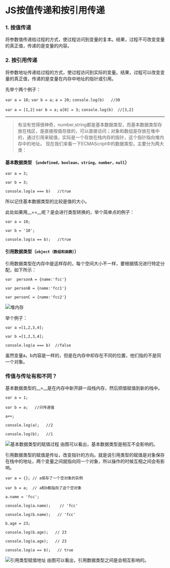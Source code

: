 # JS按值传递和按引用传递

### 1.   按值传递

将参数值传递给过程的方式，使过程访问到变量的复本。结果，过程不可改变变量的真正值，传递的是变量的内容。

### 2.   按引用传递

将参数地址传递给过程的方式，使过程访问到实际的变量。结果，过程可以改变变量的真正值，传递的是变量在内存中地址的指针或引用。

先举个两个例子：

`var a = 10;`
`var b = a;`
` a = 20; `
`console.log(b)   //30`

`var a = [1,2]`
`var b = a;`
`a[0] = 3;`
`console.log(b)  //[3,2]`


**************

>有没有觉得很神奇，number,string都是基本数据类型，而基本数据类型存放在栈区，是直接按值存放的，可以直接访问；对象和数组是存放在堆中的，通过引用来赋值，实际是一个存放在栈内存的指针，这个指针指向堆内存中的地址。
现在我们来看一下ECMAScript中的数据类型。主要分为两大类：

#### 基本数据类型 （`undefined，boolean，string，number，null`）

`var a = 3;`

`var b = 3;`

`console.log(a === b)   //true`

所以记住基本数据类型的比较是值的大小。

此处如果用__==__呢？是会进行类型转换的，举个简单点的例子：

`var a = 10;`

`var b = '10';`

`console.log(a == b);   //true`

#### 引用数据类型（`object（数组和函数）`）

引用数据类型在内存中是这样存的，每个空间大小不一样，要根据情况进行特定分配，如下所示：

`var  personA = {name:'fcc'}`

`var personB = {name:'fcc1'}`

`var personC = {name:'fcc2'}`

![堆内存](http://upload-images.jianshu.io/upload_images/4506573-0d051e07fcf922c7.png?imageMogr2/auto-orient/strip%7CimageView2/2/w/1240)

举个例子：

`var a =[1,2,3,4];`

`var b =[1,2,3,4];`

`console.log(a === b)  //false`

虽然变量a，b内容是一样的，但是在内存中却存在不同的位置，他们指的不是同一个对象。

### 传值与传址有和不同？

基本数据类型的__=__是在内存中新开辟一段栈内存，然后把值赋值到新的栈中。

`var a = 1;`

`var b = a;   //只传递值`

`a++;`

`console.log(a);   //2`

`console.log(b);   //1`

![基本数据类型的赋值过程](http://upload-images.jianshu.io/upload_images/4506573-33bd6620c78de7d9.png?imageMogr2/auto-orient/strip%7CimageView2/2/w/1240)
由图可以看出，基本数据类型是相互不会影响的。

引用数据类型的赋值是传址，改变指针的方向。就是说引用类型的赋值是对象保存在栈中的地址，两个变量之间就指向同一个对象，所以操作的时候互相之间会有影响。

`var a = {}; // a保存了一个空对象的实例`

`var b = a;  // a和b都指向了这个空对象`

`a.name = 'fcc';`

`console.log(a.name);    // 'fcc'`

`console.log(b.name);   // 'fcc'`

`b.age = 23;`

`console.log(b.age);   // 23`

`console.log(a.age);   // 23`

`console.log(a == b);   // true`

![引用类型赋值地址](http://upload-images.jianshu.io/upload_images/4506573-ff4f38bc5226ce4c.png?imageMogr2/auto-orient/strip%7CimageView2/2/w/1240)
由图可以看出，引用数据类型之间是会相互影响的。